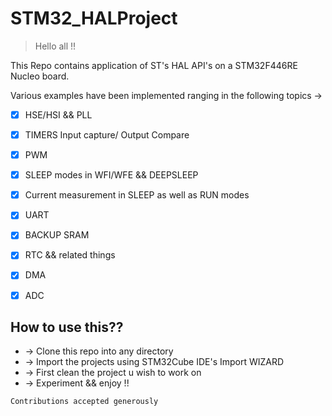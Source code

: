 # STM32_HALProject

> Hello all !!

This Repo contains application of ST's HAL API's on a STM32F446RE Nucleo board.

Various examples have been implemented ranging in the following topics ->

- [x] HSE/HSI && PLL
- [x] TIMERS Input capture/ Output Compare
- [x] PWM 
- [x] SLEEP modes in WFI/WFE && DEEPSLEEP
- [x] Current measurement in SLEEP as well as RUN modes
- [x] UART
- [x] BACKUP SRAM
- [x] RTC && related things
- [x] DMA
- [x] ADC


## How to use this??

- -> Clone this repo into any directory
- -> Import the projects using STM32Cube IDE's Import WIZARD
- -> First clean the project u wish to work on
- -> Experiment && enjoy !!

~~~
Contributions accepted generously
~~~

